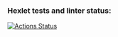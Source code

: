 ### Hexlet tests and linter status:
[![Actions Status](https://github.com/ratushnyyvm/python-project-52/workflows/hexlet-check/badge.svg)](https://github.com/ratushnyyvm/python-project-52/actions)